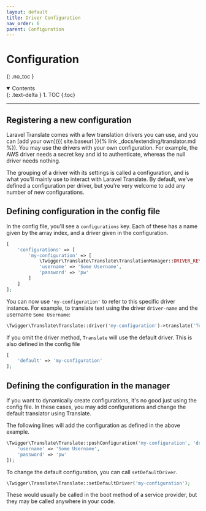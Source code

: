 ```yaml
---
layout: default
title: Driver Configuration
nav_order: 6
parent: Configuration
---
```



# Configuration
{: .no_toc }

<details open markdown="block">
  <summary>
    Contents
  </summary>
  {: .text-delta }
1. TOC
{:toc}
</details>

---


## Registering a new configuration

Laravel Translate comes with a few translation drivers you can use, and you can [add your own]({{ site.baseurl }}{% link _docs/extending/translator.md %}). You may use the drivers with your own configuration. For example, the AWS driver needs a secret key and id to authenticate, whereas the null driver needs nothing.

The grouping of a driver with its settings is called a configuration, and is what you'll mainly use to interact with Laravel Translate. By default, we've defined a configuration per driver, but you're very welcome to add any number of new configurations.

## Defining configuration in the config file

In the config file, you'll see a ```configurations``` key. Each of these has a name given by the array index, and a driver given in the configuration.

```php
[
    'configurations' => [
        'my-configuration' => [
            \Twigger\Translate\Translate\TranslationManager::DRIVER_KEY => 'driver-name',
            'username' => 'Some Username',
            'password' => 'pw'
        ]
    ]
];
```

You can now use ```'my-configuration'``` to refer to this specific driver instance. For example, to translate text using the driver ```driver-name``` and the username ```Some Username```:

```php
\Twigger\Translate\Translate::driver('my-configuration')->translate('Text to Translate', 'en', 'fr');
```

If you omit the driver method, ```Translate``` will use the default driver. This is also defined in the config file

```php
[
    'default' => 'my-configuration'
];
```

## Defining the configuration in the manager

If you want to dynamically create configurations, it's no good just using the config file. In these cases, you may add
configurations and change the default translator using Translate.

The following lines will add the configuration as defined in the above example.

```php
\Twigger\Translate\Translate::pushConfiguration('my-configuration', 'driver-name', [
    'username' => 'Some Username',
    'password' => 'pw'
]);
```

To change the default configuration, you can call ```setDefaultDriver```.

```php
\Twigger\Translate\Translate::setDefaultDriver('my-configuration');
```

These would usually be called in the boot method of a service provider, but they may be called anywhere in your code.
